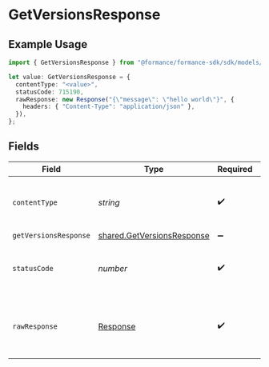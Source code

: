 # GetVersionsResponse

## Example Usage

```typescript
import { GetVersionsResponse } from "@formance/formance-sdk/sdk/models/operations";

let value: GetVersionsResponse = {
  contentType: "<value>",
  statusCode: 715190,
  rawResponse: new Response("{\"message\": \"hello world\"}", {
    headers: { "Content-Type": "application/json" },
  }),
};
```

## Fields

| Field                                                                           | Type                                                                            | Required                                                                        | Description                                                                     |
| ------------------------------------------------------------------------------- | ------------------------------------------------------------------------------- | ------------------------------------------------------------------------------- | ------------------------------------------------------------------------------- |
| `contentType`                                                                   | *string*                                                                        | :heavy_check_mark:                                                              | HTTP response content type for this operation                                   |
| `getVersionsResponse`                                                           | [shared.GetVersionsResponse](../../../sdk/models/shared/getversionsresponse.md) | :heavy_minus_sign:                                                              | OK                                                                              |
| `statusCode`                                                                    | *number*                                                                        | :heavy_check_mark:                                                              | HTTP response status code for this operation                                    |
| `rawResponse`                                                                   | [Response](https://developer.mozilla.org/en-US/docs/Web/API/Response)           | :heavy_check_mark:                                                              | Raw HTTP response; suitable for custom response parsing                         |